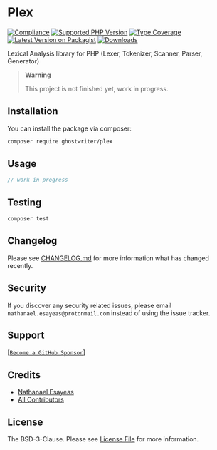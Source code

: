# Plex

[![Compliance](https://github.com/ghostwriter/plex/actions/workflows/compliance.yml/badge.svg)](https://github.com/ghostwriter/plex/actions/workflows/compliance.yml)
[![Supported PHP Version](https://badgen.net/packagist/php/ghostwriter/plex?color=8892bf)](https://www.php.net/supported-versions)
[![Type Coverage](https://shepherd.dev/github/ghostwriter/plex/coverage.svg)](https://shepherd.dev/github/ghostwriter/plex)
[![Latest Version on Packagist](https://badgen.net/packagist/v/ghostwriter/plex)](https://packagist.org/packages/ghostwriter/plex)
[![Downloads](https://badgen.net/packagist/dt/ghostwriter/plex?color=blue)](https://packagist.org/packages/ghostwriter/plex)

Lexical Analysis library for PHP (Lexer, Tokenizer, Scanner, Parser, Generator)

> **Warning**
>
> This project is not finished yet, work in progress.

## Installation

You can install the package via composer:

``` bash
composer require ghostwriter/plex
```

## Usage

```php
// work in progress
```

## Testing

``` bash
composer test
```

## Changelog

Please see [CHANGELOG.md](./CHANGELOG.md) for more information what has changed recently.

## Security

If you discover any security related issues, please email `nathanael.esayeas@protonmail.com` instead of using the issue tracker.

## Support

[[`Become a GitHub Sponsor`](https://github.com/sponsors/ghostwriter)]

## Credits

- [Nathanael Esayeas](https://github.com/ghostwriter)
- [All Contributors](https://github.com/ghostwriter/plex/contributors)

## License

The BSD-3-Clause. Please see [License File](./LICENSE) for more information.
